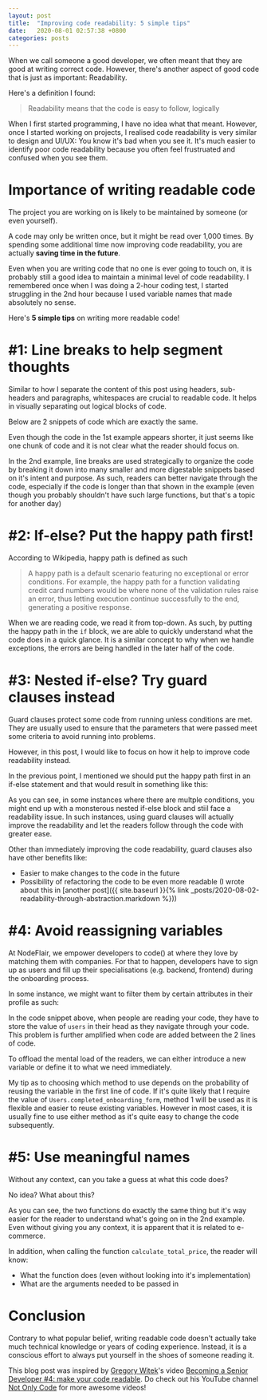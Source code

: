 ```yaml
---
layout: post
title:  "Improving code readability: 5 simple tips"
date:   2020-08-01 02:57:38 +0800
categories: posts
---
```


When we call someone a good developer, we often meant that they are good at writing correct code. However, there's another aspect of good code that is just as important: Readability.

Here's a definition I found:
> Readability means that the code is easy to follow, logically

When I first started programming, I have no idea what that meant. However, once I started working on projects, I realised code readability is very similar to design and UI/UX: You know it's bad when you see it. It's much easier to identify poor code readability because you often feel frustruated and confused when you see them.

# <b>Importance of writing readable code</b>

The project you are working on is likely to be maintained by someone (or even yourself).

A code may only be written once, but it might be read over 1,000 times. By spending some additional time now improving code readability, you are actually <b>saving time in the future</b>.

Even when you are writing code that no one is ever going to touch on, it is probably still a good idea to maintain a minimal level of code readability. I remembered once when I was doing a 2-hour coding test, I started struggling in the 2nd hour because I used variable names that made absolutely no sense.

Here's <b>5 simple tips</b> on writing more readable code!

# <b>#1: Line breaks to help segment thoughts</b>

Similar to how I separate the content of this post using headers, sub-headers and paragraphs, whitespaces are crucial to readable code. It helps in visually separating out logical blocks of code.

Below are 2 snippets of code which are exactly the same. 

Even though the code in the 1st example appears shorter, it just seems like one chunk of code and it is not clear what the reader should focus on.

<script src="https://gist.github.com/adriangohjw/2bbea0f0df2fc7d77fc91552bc82d1bb.js?file=1_line_breaks_before.rb"></script>

In the 2nd example, line breaks are used strategically to organize the code by breaking it down into many smaller and more digestable snippets based on it's intent and purpose. As such, readers can better navigate through the code, especially if the code is longer than that shown in the example (even though you probably shouldn't have such large functions, but that's a topic for another day)

<script src="https://gist.github.com/adriangohjw/2bbea0f0df2fc7d77fc91552bc82d1bb.js?file=1_line_breaks_after.rb"></script>

# <b>#2: If-else? Put the happy path first!</b>

According to Wikipedia, happy path is defined as such

> A happy path is a default scenario featuring no exceptional or error conditions. For example, the happy path for a function validating credit card numbers would be where none of the validation rules raise an error, thus letting execution continue successfully to the end, generating a positive response.

When we are reading code, we read it from top-down. As such, by putting the happy path in the `if` block, we are able to quickly understand what the code does in a quick glance. It is a similar concept to why when we handle exceptions, the errors are being handled in the later half of the code.

<script src="https://gist.github.com/adriangohjw/2bbea0f0df2fc7d77fc91552bc82d1bb.js?file=2_happypath_before.rb"></script>

<script src="https://gist.github.com/adriangohjw/2bbea0f0df2fc7d77fc91552bc82d1bb.js?file=2_happypath_after.rb"></script>

# <b>#3: Nested if-else? Try guard clauses instead</b>

Guard clauses protect some code from running unless conditions are met. They are usually used to ensure that the parameters that were passed meet some criteria to avoid running into problems.

However, in this post, I would like to focus on how it help to improve code readability instead.

In the previous point, I mentioned we should put the happy path first in an if-else statement and that would result in something like this:

<script src="https://gist.github.com/adriangohjw/2bbea0f0df2fc7d77fc91552bc82d1bb.js?file=3_guard_clause_before.rb"></script>

As you can see, in some instances where there are multple conditions, you might end up with a monsterous nested if-else block and stiil face a readability issue. In such instances, using guard clauses will actually improve the readability and let the readers follow through the code with greater ease.

<script src="https://gist.github.com/adriangohjw/2bbea0f0df2fc7d77fc91552bc82d1bb.js?file=3_guard_clause_after.rb"></script>

Other than immediately improving the code readability, guard clauses also have other benefits like:
- Easier to make changes to the code in the future
- Possibility of refactoring the code to be even more readable (I wrote about this in [another post]({{ site.baseurl }}{% link _posts/2020-08-02-readability-through-abstraction.markdown %}))

# <b>#4: Avoid reassigning variables</b>

At NodeFlair, we empower developers to code() at where they love by matching them with companies. For that to happen, developers have to sign up as users and fill up their specialisations (e.g. backend, frontend) during the onboarding process.

In some instance, we might want to filter them by certain attributes in their profile as such:

<script src="https://gist.github.com/adriangohjw/2bbea0f0df2fc7d77fc91552bc82d1bb.js?file=4_avoid_variable_assignment_before.rb"></script>

In the code snippet above, when people are reading your code, they have to store the value of `users` in their head as they navigate through your code. This problem is further amplified when code are added between the 2 lines of code.

To offload the mental load of the readers, we can either introduce a new variable or define it to what we need immediately.

<script src="https://gist.github.com/adriangohjw/2bbea0f0df2fc7d77fc91552bc82d1bb.js?file=4_avoid_variable_assignment_after.rb"></script>

My tip as to choosing which method to use depends on the probability of reusing the variable in the first line of code. If it's quite likely that I require the value of `Users.completed_onboarding_form`, method 1 will be used as it is flexible and easier to reuse existing variables. However in most cases, it is usually fine to use either method as it's quite easy to change the code subsequently.

# <b>#5: Use meaningful names</b>

Without any context, can you take a guess at what this code does?

<script src="https://gist.github.com/adriangohjw/2bbea0f0df2fc7d77fc91552bc82d1bb.js?file=5_meaningful_name_before.rb"></script>

No idea? What about this?

<script src="https://gist.github.com/adriangohjw/2bbea0f0df2fc7d77fc91552bc82d1bb.js?file=5_meaningful_name_after.rb"></script>

As you can see, the two functions do exactly the same thing but it's way easier for the reader to understand what's going on in the 2nd example. Even without giving you any context, it is apparent that it is related to e-commerce. 

In addition, when calling the function `calculate_total_price`, the reader will know:
- What the function does (even without looking into it's implementation)
- What are the arguments needed to be passed in

# <b>Conclusion</b>

Contrary to what popular belief, writing readable code doesn't actually take much technical knowledge or years of coding experience. Instead, it is a conscious effort to always put yourself in the shoes of someone reading it.

This blog post was inspired by [Gregory Witek][gregory-twitter]'s video [Becoming a Senior Developer #4: make your code readable][gregory-youtube-video]. Do check out his YouTube channel [Not Only Code][gregory-youtube-channel] for more awesome videos!

[gregory-twitter]:            https://twitter.com/gregorywitek
[gregory-youtube-video]:      https://www.youtube.com/watch?v=R4MoHpSaX1I
[gregory-youtube-channel]:    https://www.youtube.com/channel/UCj3PDQ-4n9sO0j3t2j608WQ
[nodeflair-website]:          https://www.nodeflair.com